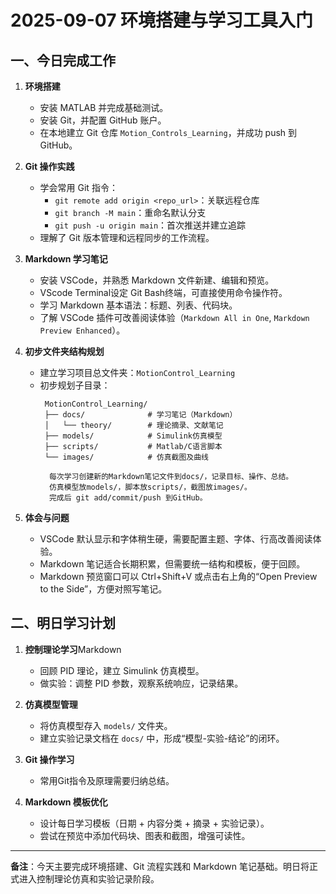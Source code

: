 # 2025-09-07 环境搭建与学习工具入门

## 一、今日完成工作

1. **环境搭建**
   - 安装 MATLAB 并完成基础测试。
   - 安装 Git，并配置 GitHub 账户。
   - 在本地建立 Git 仓库 `Motion_Controls_Learning`，并成功 push 到 GitHub。

2. **Git 操作实践**
   - 学会常用 Git 指令：
     - `git remote add origin <repo_url>`：关联远程仓库
     - `git branch -M main`：重命名默认分支
     - `git push -u origin main`：首次推送并建立追踪
   - 理解了 Git 版本管理和远程同步的工作流程。

3. **Markdown 学习笔记**
   - 安装 VSCode，并熟悉 Markdown 文件新建、编辑和预览。
   - VScode Terminal设定 Git Bash终端，可直接使用命令操作符。 
   - 学习 Markdown 基本语法：标题、列表、代码块。
   - 了解 VSCode 插件可改善阅读体验（`Markdown All in One`, `Markdown Preview Enhanced`）。
   
4. **初步文件夹结构规划**
   - 建立学习项目总文件夹：`MotionControl_Learning`
   - 初步规划子目录：
     ```
      MotionControl_Learning/
      ├── docs/              # 学习笔记（Markdown）
      │   └── theory/        # 理论摘录、文献笔记
      ├── models/            # Simulink仿真模型
      ├── scripts/           # Matlab/C语言脚本
      └── images/            # 仿真截图及曲线

       每次学习创建新的Markdown笔记文件到docs/，记录目标、操作、总结。
       仿真模型放models/，脚本放scripts/，截图放images/。
       完成后 git add/commit/push 到GitHub。

5. **体会与问题**
   - VSCode 默认显示和字体稍生硬，需要配置主题、字体、行高改善阅读体验。
   - Markdown 笔记适合长期积累，但需要统一结构和模板，便于回顾。
   - Markdown 预览窗口可以 Ctrl+Shift+V 或点击右上角的“Open Preview to the Side”，方便对照写笔记。

## 二、明日学习计划

1. **控制理论学习**Markdown 
   - 回顾 PID 理论，建立 Simulink 仿真模型。
   - 做实验：调整 PID 参数，观察系统响应，记录结果。

2. **仿真模型管理**
   - 将仿真模型存入 `models/` 文件夹。
   - 建立实验记录文档在 `docs/` 中，形成“模型-实验-结论”的闭环。

3. **Git 操作学习**
   - 常用Git指令及原理需要归纳总结。

4. **Markdown 模板优化**
   - 设计每日学习模板（日期 + 内容分类 + 摘录 + 实验记录）。
   - 尝试在预览中添加代码块、图表和截图，增强可读性。

---

**备注**：今天主要完成环境搭建、Git 流程实践和 Markdown 笔记基础。明日将正式进入控制理论仿真和实验记录阶段。

